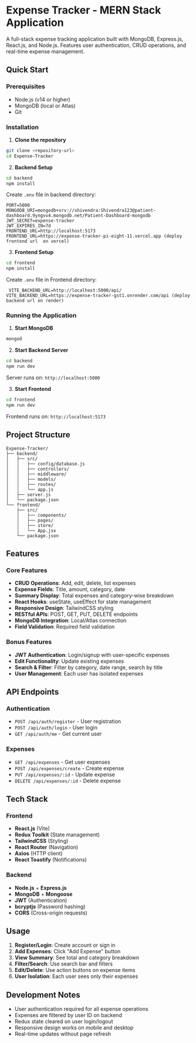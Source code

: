 # Expense Tracker - MERN Stack Application

A full-stack expense tracking application built with MongoDB, Express.js, React.js, and Node.js. Features user authentication, CRUD operations, and real-time expense management.

##  Quick Start

### Prerequisites
- Node.js (v14 or higher)
- MongoDB (local or Atlas)
- Git

### Installation

1. **Clone the repository**
```bash
git clone <repository-url>
cd Expense-Tracker
```

2. **Backend Setup**
```bash
cd backend
npm install
```

Create `.env` file in backend directory:
```env
PORT=5000
MONGODB_URI=mongodb+srv://shivendra:Shivendra123@patient-dashboard.9yngvv4.mongodb.net/Patient-Dashboard-mongodb
JWT_SECRET=expense-tracker
JWT_EXPIRES_IN=7d
FRONTEND_URL=http://localhost:5173
FRONTEND_URL=https://expense-tracker-pi-eight-11.vercel.app (deploy frontend url  on vercel)
```

3. **Frontend Setup**
```bash
cd frontend
npm install
```

Create `.env` file in Frontend directory:
```env
 VITE_BACKEND_URL=http://localhost:5000/api/
VITE_BACKEND_URL=https://expense-tracker-gst1.onrender.com/api (deploy backend url on render)
```


### Running the Application

1. **Start MongoDB**
```bash
mongod
```

2. **Start Backend Server**
```bash
cd backend
npm run dev
```
Server runs on: `http://localhost:5000`

3. **Start Frontend**
```bash
cd frontend
npm run dev
```
Frontend runs on: `http://localhost:5173`

##  Project Structure

```
Expense-Tracker/
├── backend/
│   ├── src/
│   │   ├── config/database.js
│   │   ├── controllers/
│   │   ├── middleware/
│   │   ├── models/
│   │   ├── routes/
│   │   └── app.js
│   ├── server.js
│   └── package.json
└── frontend/
    ├── src/
    │   ├── components/
    │   ├── pages/
    │   ├── store/
    │   └── App.jsx
    └── package.json
```

##  Features

### Core Features 
- **CRUD Operations**: Add, edit, delete, list expenses
- **Expense Fields**: Title, amount, category, date
- **Summary Display**: Total expenses and category-wise breakdown
- **React Hooks**: useState, useEffect for state management
- **Responsive Design**: TailwindCSS styling
- **RESTful APIs**: POST, GET, PUT, DELETE endpoints
- **MongoDB Integration**: Local/Atlas connection
- **Field Validation**: Required field validation

### Bonus Features 
- **JWT Authentication**: Login/signup with user-specific expenses
- **Edit Functionality**: Update existing expenses
- **Search & Filter**: Filter by category, date range, search by title
- **User Management**: Each user has isolated expenses

##  API Endpoints

### Authentication
- `POST /api/auth/register` - User registration
- `POST /api/auth/login` - User login
- `GET /api/auth/me` - Get current user

### Expenses
- `GET /api/expenses` - Get user expenses
- `POST /api/expenses/create` - Create expense
- `PUT /api/expenses/:id` - Update expense
- `DELETE /api/expenses/:id` - Delete expense

##  Tech Stack

### Frontend
- **React.js** (Vite)
- **Redux Toolkit** (State management)
- **TailwindCSS** (Styling)
- **React Router** (Navigation)
- **Axios** (HTTP client)
- **React Toastify** (Notifications)

### Backend
- **Node.js** + **Express.js**
- **MongoDB** + **Mongoose**
- **JWT** (Authentication)
- **bcryptjs** (Password hashing)
- **CORS** (Cross-origin requests)

##  Usage

1. **Register/Login**: Create account or sign in
2. **Add Expenses**: Click "Add Expense" button
3. **View Summary**: See total and category breakdown
4. **Filter/Search**: Use search bar and filters
5. **Edit/Delete**: Use action buttons on expense items
6. **User Isolation**: Each user sees only their expenses

##  Development Notes

- User authentication required for all expense operations
- Expenses are filtered by user ID on backend
- Redux state cleared on user login/logout
- Responsive design works on mobile and desktop
- Real-time updates without page refresh

